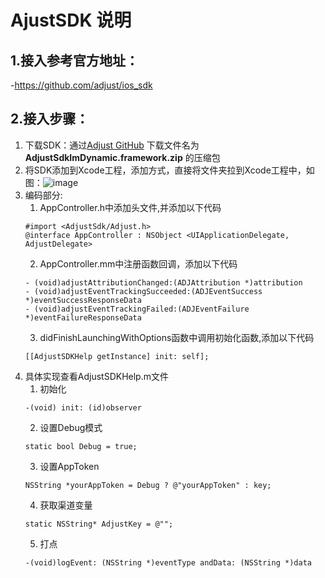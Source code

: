 # AjustSDK 说明
## 1.接入参考官方地址：
-https://github.com/adjust/ios_sdk
## 2.接入步骤：
1. 下载SDK：通过[Adjust GitHub](https://github.com/adjust/ios_sdk/releases) 下载文件名为 **AdjustSdkImDynamic.framework.zip** 的压缩包
2. 将SDK添加到Xcode工程，添加方式，直接将文件夹拉到Xcode工程中，如图：![image](https://github.com/zxxia2016/SDKExample/tree/main/Ios/AjustSDK/Images/1.jpg)
3. 编码部分:
   1. AppController.h中添加头文件,并添加以下代码
    ```
    #import <AdjustSdk/Adjust.h>
   @interface AppController : NSObject <UIApplicationDelegate, AdjustDelegate>
   ```
   2. AppController.mm中注册函数回调，添加以下代码       
    ``` 
    - (void)adjustAttributionChanged:(ADJAttribution *)attribution
    - (void)adjustEventTrackingSucceeded:(ADJEventSuccess *)eventSuccessResponseData
    - (void)adjustEventTrackingFailed:(ADJEventFailure *)eventFailureResponseData
    ```
    3. didFinishLaunchingWithOptions函数中调用初始化函数,添加以下代码
    ```
    [[AdjustSDKHelp getInstance] init: self];
    ```
4. 具体实现查看AdjustSDKHelp.m文件
    1. 初始化
    ```
    -(void) init: (id)observer
    ```
    2. 设置Debug模式
    ```
    static bool Debug = true;
    ```
    3. 设置AppToken
    ```
    NSString *yourAppToken = Debug ? @"yourAppToken" : key;
    ```
    4. 获取渠道变量
    ```
    static NSString* AdjustKey = @"";
    ```
    5. 打点
    ```
    -(void)logEvent: (NSString *)eventType andData: (NSString *)data 
    ```
